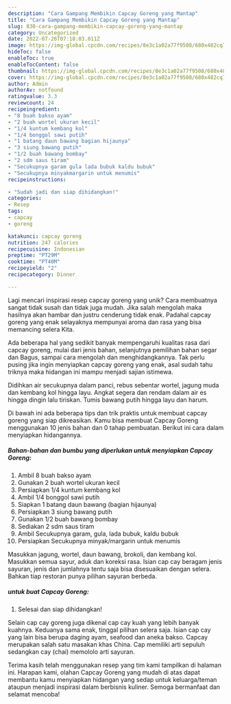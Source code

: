 ```yaml
---
description: "Cara Gampang Membikin Capcay Goreng yang Mantap"
title: "Cara Gampang Membikin Capcay Goreng yang Mantap"
slug: 830-cara-gampang-membikin-capcay-goreng-yang-mantap
category: Uncategorized
date: 2022-07-26T07:18:03.011Z
image: https://img-global.cpcdn.com/recipes/8e3c1a02a77f9508/680x482cq70/capcay-goreng-foto-resep-utama.jpg
hideToc: false
enableToc: true
enableTocContent: false
thumbnail: https://img-global.cpcdn.com/recipes/8e3c1a02a77f9508/680x482cq70/capcay-goreng-foto-resep-utama.jpg
cover: https://img-global.cpcdn.com/recipes/8e3c1a02a77f9508/680x482cq70/capcay-goreng-foto-resep-utama.jpg
author: Admin
authorAv: notfound
ratingvalue: 3.3
reviewcount: 24
recipeingredient:
- "8 buah bakso ayam"
- "2 buah wortel ukuran kecil"
- "1/4 kuntum kembang kol"
- "1/4 bonggol sawi putih"
- "1 batang daun bawang bagian hijaunya"
- "3 siung bawang putih"
- "1/2 buah bawang bombay"
- "2 sdm saus tiram"
- "Secukupnya garam gula lada bubuk kaldu bubuk"
- "Secukupnya minyakmargarin untuk menumis"
recipeinstructions:

- "Sudah jadi dan siap dihidangkan!"
categories:
- Resep
tags:
- capcay
- goreng

katakunci: capcay goreng 
nutrition: 247 calories
recipecuisine: Indonesian
preptime: "PT29M"
cooktime: "PT40M"
recipeyield: "2"
recipecategory: Dinner

---
```





Lagi mencari inspirasi resep capcay goreng yang unik? Cara membuatnya sangat tidak susah dan tidak juga mudah. Jika salah mengolah maka hasilnya akan hambar dan justru cenderung tidak enak. Padahal capcay goreng yang enak selayaknya mempunyai aroma dan rasa yang bisa memancing selera Kita.





Ada beberapa hal yang sedikit banyak mempengaruhi kualitas rasa dari capcay goreng, mulai dari jenis bahan, selanjutnya pemilihan bahan segar dan Bagus, sampai cara mengolah dan menghidangkannya. Tak perlu pusing jika ingin menyiapkan capcay goreng yang enak,      asal sudah tahu triknya maka hidangan ini mampu menjadi sajian istimewa.














Didihkan air secukupnya dalam panci, rebus sebentar wortel, jagung muda dan kembang kol hingga layu. Angkat segera dan rendam dalam air es hingga dingin lalu tiriskan. Tumis bawang putih hingga layu dan harum.






Di bawah ini ada beberapa tips dan trik praktis untuk membuat capcay goreng yang siap dikreasikan. Kamu bisa membuat Capcay Goreng menggunakan 10 jenis bahan dan 0 tahap pembuatan. Berikut ini cara dalam menyiapkan hidangannya.

<!--inarticleads1-->

##### Bahan-bahan dan bumbu yang diperlukan untuk menyiapkan Capcay Goreng:

1. Ambil 8 buah bakso ayam
1. Gunakan 2 buah wortel ukuran kecil
1. Persiapkan 1/4 kuntum kembang kol
1. Ambil 1/4 bonggol sawi putih
1. Siapkan 1 batang daun bawang (bagian hijaunya)
1. Persiapkan 3 siung bawang putih
1. Gunakan 1/2 buah bawang bombay
1. Sediakan 2 sdm saus tiram
1. Ambil Secukupnya garam, gula, lada bubuk, kaldu bubuk
1. Persiapkan Secukupnya minyak/margarin untuk menumis


Masukkan jagung, wortel, daun bawang, brokoli, dan kembang kol. Masukkan semua sayur, aduk dan koreksi rasa. Isian cap cay beragam jenis sayuran, jenis dan jumlahnya tentu saja bisa disesuaikan dengan selera. Bahkan tiap restoran punya pilihan sayuran berbeda. 

<!--inarticleads2-->

#####  untuk buat Capcay Goreng:


1. Selesai dan siap dihidangkan!

Selain cap cay goreng juga dikenal cap cay kuah yang lebih banyak kuahnya. Keduanya sama enak, tinggal pilihan selera saja. Isian cap cay yang lain bisa berupa daging ayam, seafood dan aneka bakso. Capcay merupakan salah satu masakan khas China. Cap memiliki arti sepuluh sedangkan cay (chai) memololo arti sayuran. 

Terima kasih telah menggunakan resep yang tim kami tampilkan di halaman ini. Harapan kami, olahan Capcay Goreng yang mudah di atas dapat membantu kamu menyiapkan hidangan yang sedap untuk keluarga/teman ataupun menjadi inspirasi dalam berbisnis kuliner. Semoga bermanfaat dan selamat mencoba!
